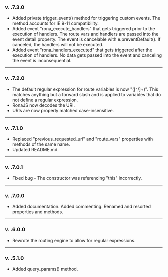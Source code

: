 ### v. .7.3.0

- Added private trigger_event() method for triggering custom events. The method accounts for IE 9-11 compatibility.
- Added event "rona_execute_handlers" that gets triggered prior to the execution of handlers. The route vars and handlers are passed into the event detail property. The event is cancelable with e.preventDefault(). If canceled, the handlers will not be executed.
- Added event "rona_handlers_executed" that gets triggered after the execution of handlers. No data gets passed into the event and canceling the event is inconsequential.

---

### v. .7.2.0

- The default regular expression for route variables is now "([^/]+)". This matches anything but a forward slash and is applied to variables that do not define a regular expression.
- RonaJS now decodes the URI.
- URIs are now properly matched case-insensitive.

---

### v. .7.1.0

- Replaced "previous_requested_uri" and "route_vars" properties with methods of the same name.
- Updated README.md.

---

### v. .7.0.1

- Fixed bug - The constructor was referencing "this" incorrectly.

---

### v. .7.0.0

- Added documentation. Added commenting. Renamed and resorted properties and methods.

---

### v. .6.0.0

- Rewrote the routing engine to allow for regular expressions.

---

### v. .5.1.0

- Added query_params() method.